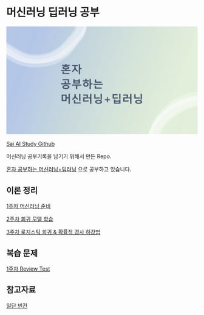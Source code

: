 # 머신러닝 딥러닝 공부
![](raw/background.png)

[Sai AI Study Github](https://github.com/sju-coml/SAI-2022-Team-I)

머신러닝 공부기록을 남기기 위해서 만든 Repo.

[혼자 공부하는 머신러닝+딥러닝](http://www.yes24.com/Product/Goods/96024871) 으로 공부하고 있습니다.

## 이론 정리
[1주차 머신러닝 준비](Theory/Week01_Start.md)

[2주차 회귀 모델 학습](Theory/Week02_Regression.md)

[3주차 로지스틱 회귀 & 확률적 경사 하강법](Theory/Week03_Logistic.md)

## 복습 문제
[1주차 Review Test](ReviewTest/Week01.md)

## 참고자료
[일단 빈칸]()